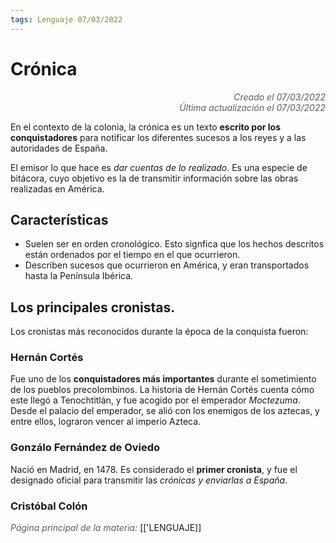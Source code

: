 ```yaml
---
tags: Lenguaje 07/03/2022
---
```


# Crónica
<div style="text-align: right; opacity: 0.7; font-style: italic;">Creado el 07/03/2022</div>
<div style="text-align: right; opacity: 0.7; font-style: italic;">Última actualización el 07/03/2022</div>

En el contexto de la colonia, la crónica es un texto **escrito por los conquistadores** para notificar los diferentes sucesos a los reyes y a las autoridades de España.

El emisor lo que hace es *dar cuentas de lo realizado*. Es una especie de bitácora, cuyo objetivo es la de transmitir información sobre las obras realizadas en América.

## Características

- Suelen ser en orden cronológico. Esto signfica que los hechos descritos están ordenados por el tiempo en el que ocurrieron.
- Describen sucesos que ocurrieron en América, y eran transportados hasta la Península Ibérica.

## Los principales cronistas.

Los cronistas más reconocidos durante la época de la conquista fueron:

### Hernán Cortés

Fue uno de los **conquistadores más importantes** durante el sometimiento de los pueblos precolombinos.
La historia de Hernán Cortés cuenta cómo este llegó a Tenochtitlán, y fue acogido por el emperador *Moctezuma*. Desde el palacio del emperador, se alió con los enemigos de los aztecas, y entre ellos, lograron vencer al imperio Azteca.

### Gonzálo Fernández de Oviedo

Nació en Madrid, en 1478. Es considerado el **primer cronista**, y fue el designado oficial para transmitir las *crónicas y enviarlas a España*.

### Cristóbal Colón



<span style="opacity: 0.7; font-style: italic;">Página principal de la materia:</span> [['LENGUAJE]]